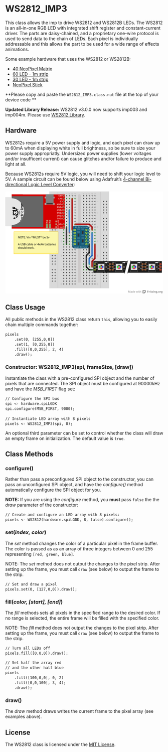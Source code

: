 # WS2812_IMP3

This class allows the imp to drive WS2812 and WS2812B LEDs. The WS2812 is an all-in-one RGB LED with integrated shift register and constant-current driver. The parts are daisy-chained, and a proprietary one-wire protocol is used to send data to the chain of LEDs. Each pixel is individually addressable and this allows the part to be used for a wide range of effects animations.

Some example hardware that uses the WS2812 or WS2812B:

* [40 NeoPixel Matrix](http://www.adafruit.com/products/1430)
* [60 LED - 1m strip](http://www.adafruit.com/products/1138)
* [30 LED - 1m strip](http://www.adafruit.com/products/1376)
* [NeoPixel Stick](http://www.adafruit.com/products/1426)

**Please copy and paste the `WS2812_IMP3.class.nut` file at the top of your device code **

**Updated Library Release:** WS2812 v3.0.0 now supports imp003 and imp004m.  Please use [WS2812 Library](https://github.com/electricimp/WS2812).

## Hardware

WS2812s require a 5V power supply and logic, and each pixel can draw up to 60mA when displaying white in full brightness, so be sure to size your power supply appropriatly. Undersized power supplies (lower voltages and/or insufficent current) can cause glitches and/or failure to produce and light at all.

Because WS2812s require 5V logic, you will need to shift your logic level to 5V. A sample circuit can be found below using Adafruit’s [4-channel Bi-directional Logic Level Converter](http://www.adafruit.com/products/757):

![WS2812 Circuit](./circuit.png)

## Class Usage

All public methods in the WS2812 class return `this`, allowing you to easily chain multiple commands together:

```squirrel
pixels
    .set(0, [255,0,0])
    .set(1, [0,255,0])
    .fill([0,0,255], 2, 4)
    .draw();
```

### Constructor: WS2812_IMP3(spi, frameSize, [draw])

Instantiate the class with a pre-configured SPI object and the number of pixels that are connected. The SPI object must be configured at 90000kHz and have the *MSB_FIRST* flag set:

```squirrel
// Configure the SPI bus
spi <- hardware.spiLGDK
spi.configure(MSB_FIRST, 9000);

// Instantiate LED array with 8 pixels
pixels <- WS2812_IMP3(spi, 8);
```

An optional third parameter can be set to control whether the class will draw an empty frame on initialization. The default value is `true`.

## Class Methods

### configure()

Rather than pass a preconfigured SPI object to the constructor, you can pass an unconfigured SPI object, and have the *configure()* method automatically configure the SPI object for you.

**NOTE:** If you are using the *configure* method, you **must** pass `false` the the *draw* parameter of the constructor:

```squirrel
// Create and configure an LED array with 8 pixels:
pixels <- WS2812(hardware.spiLGDK, 8, false).configure();
```

### set(*index, color*)

The *set* method changes the color of a particular pixel in the frame buffer. The color is passed as as an array of three integers between 0 and 255 representing `[red, green, blue]`.

NOTE: The *set* method does not output the changes to the pixel strip. After setting up the frame, you must call `draw` (see below) to output the frame to the strip.

```squirrel
// Set and draw a pixel
pixels.set(0, [127,0,0]).draw();
```

### fill(*color, [start], [end]*)

The *fill* methods sets all pixels in the specified range to the desired color. If no range is selected, the entire frame will be filled with the specified color.

NOTE: The *fill* method does not output the changes to the pixel strip. After setting up the frame, you must call `draw` (see below) to output the frame to the strip.

```squirrel
// Turn all LEDs off
pixels.fill([0,0,0]).draw();
```

```squirrel
// Set half the array red
// and the other half blue
pixels
    .fill([100,0,0], 0, 2)
    .fill([0,0,100], 3, 4);
    .draw();
```

### draw()

The *draw* method draws writes the current frame to the pixel array (see examples above).

## License

The WS2812 class is licensed under the [MIT License](/LICENSE).
